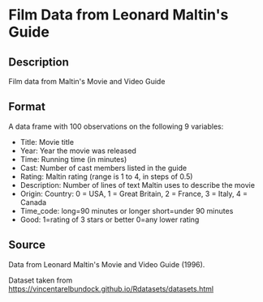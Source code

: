 # Film Data from Leonard Maltin's Guide

## Description
Film data from Maltin's Movie and Video Guide

## Format
A data frame with 100 observations on the following 9 variables:

* Title: Movie title
* Year: Year the movie was released
* Time: Running time (in minutes)
* Cast: Number of cast members listed in the guide
* Rating: Maltin rating (range is 1 to 4, in steps of 0.5)
* Description: Number of lines of text Maltin uses to describe the movie
* Origin: Country: 0 = USA, 1 = Great Britain, 2 = France, 3 = Italy, 4 = Canada
* Time_code: long=90 minutes or longer short=under 90 minutes
* Good: 1=rating of 3 stars or better 0=any lower rating

## Source
Data from Leonard Maltin's Movie and Video Guide (1996).

Dataset taken from https://vincentarelbundock.github.io/Rdatasets/datasets.html